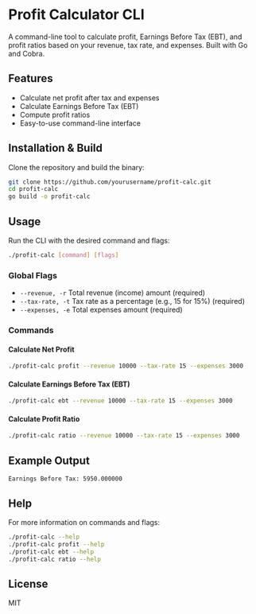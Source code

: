 # Profit Calculator CLI

A command-line tool to calculate profit, Earnings Before Tax (EBT), and profit ratios based on your revenue, tax rate, and expenses. Built with Go and Cobra.

## Features
- Calculate net profit after tax and expenses
- Calculate Earnings Before Tax (EBT)
- Compute profit ratios
- Easy-to-use command-line interface

## Installation & Build

Clone the repository and build the binary:

```sh
git clone https://github.com/yourusername/profit-calc.git
cd profit-calc
go build -o profit-calc
```

## Usage

Run the CLI with the desired command and flags:

```sh
./profit-calc [command] [flags]
```

### Global Flags
- `--revenue, -r`   Total revenue (income) amount (required)
- `--tax-rate, -t`  Tax rate as a percentage (e.g., 15 for 15%) (required)
- `--expenses, -e`  Total expenses amount (required)

### Commands

#### Calculate Net Profit
```sh
./profit-calc profit --revenue 10000 --tax-rate 15 --expenses 3000
```

#### Calculate Earnings Before Tax (EBT)
```sh
./profit-calc ebt --revenue 10000 --tax-rate 15 --expenses 3000
```

#### Calculate Profit Ratio
```sh
./profit-calc ratio --revenue 10000 --tax-rate 15 --expenses 3000
```

## Example Output
```
Earnings Before Tax: 5950.000000
```

## Help
For more information on commands and flags:
```sh
./profit-calc --help
./profit-calc profit --help
./profit-calc ebt --help
./profit-calc ratio --help
```

## License
MIT 